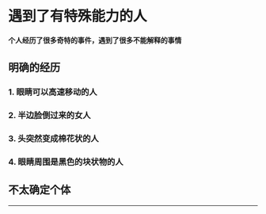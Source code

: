 # **遇到了有特殊能力的人**
#### 个人经历了很多奇特的事件，遇到了很多不能解释的事情  

## 明确的经历

### 1. 眼睛可以高速移动的人
### 2. 半边脸倒过来的女人
### 3. 头突然变成棉花状的人
### 4. 眼睛周围是黑色的块状物的人

## 不太确定个体

---

